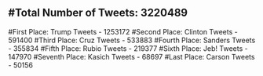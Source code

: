 #Total Number of Tweets: 3220489 
---
#First Place: Trump Tweets - 1253172
#Second Place: Clinton Tweets - 591400
#Third Place: Cruz Tweets - 533883
#Fourth Place: Sanders Tweets - 355834
#Fifth Place: Rubio Tweets - 219377
#Sixth Place: Jeb! Tweets - 147970
#Seventh Place: Kasich Tweets - 68697
#Last Place: Carson Tweets - 50156
